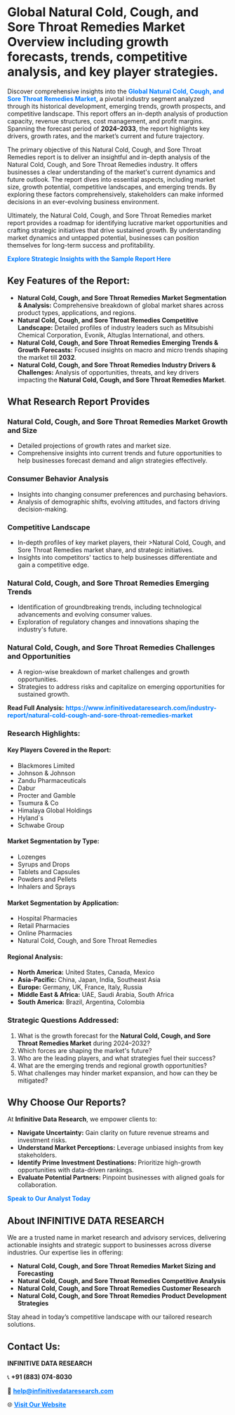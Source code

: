 <h1>Global Natural Cold, Cough, and Sore Throat Remedies Market Overview including growth forecasts, trends, competitive analysis, and key player strategies.</h1>
<p>
Discover comprehensive insights into the 
<a href="https://www.infinitivedataresearch.com/industry-report/natural-cold-cough-and-sore-throat-remedies-market" rel="dofollow" style="color: #007BFF; text-decoration: none;"><strong>Global Natural Cold, Cough, and Sore Throat Remedies Market</strong></a>, a pivotal industry segment analyzed through its historical development, emerging trends, growth prospects, and competitive landscape. This report offers an in-depth analysis of production capacity, revenue structures, cost management, and profit margins. Spanning the forecast period of <strong>2024–2033</strong>, the report highlights key drivers, growth rates, and the market’s current and future trajectory.
</p>
<p>
The primary objective of this Natural Cold, Cough, and Sore Throat Remedies report is to deliver an insightful and in-depth analysis of the Natural Cold, Cough, and Sore Throat Remedies industry. It offers businesses a clear understanding of the market's current dynamics and future outlook. The report dives into essential aspects, including market size, growth potential, competitive landscapes, and emerging trends. By exploring these factors comprehensively, stakeholders can make informed decisions in an ever-evolving business environment.
</p>
<p>
Ultimately, the Natural Cold, Cough, and Sore Throat Remedies market report provides a roadmap for identifying lucrative market opportunities and crafting strategic initiatives that drive sustained growth. By understanding market dynamics and untapped potential, businesses can position themselves for long-term success and profitability.
</p>
<p>
<a href="https://www.infinitivedataresearch.com/request-sample/reportId=102163" style="color: #007BFF; text-decoration: none;"><strong>Explore Strategic Insights with the Sample Report Here</strong></a>
</p>

<h2>Key Features of the Report:</h2>
<ul>
<li><strong>Natural Cold, Cough, and Sore Throat Remedies Market Segmentation & Analysis:</strong> Comprehensive breakdown of global market shares across product types, applications, and regions.</li>
<li><strong>Natural Cold, Cough, and Sore Throat Remedies Competitive Landscape:</strong> Detailed profiles of industry leaders such as Mitsubishi Chemical Corporation, Evonik, Altuglas International, and others.</li>
<li><strong>Natural Cold, Cough, and Sore Throat Remedies Emerging Trends & Growth Forecasts:</strong> Focused insights on macro and micro trends shaping the market till <strong>2032</strong>.</li>
<li><strong>Natural Cold, Cough, and Sore Throat Remedies Industry Drivers & Challenges:</strong> Analysis of opportunities, threats, and key drivers impacting the <strong>Natural Cold, Cough, and Sore Throat Remedies Market</strong>.</li>
</ul>

<h2>What Research Report Provides</h2>
<h3>Natural Cold, Cough, and Sore Throat Remedies Market Growth and Size</h3>
<ul>
<li>Detailed projections of growth rates and market size.</li>
<li>Comprehensive insights into current trends and future opportunities to help businesses forecast demand and align strategies effectively.</li>
</ul>

<h3>Consumer Behavior Analysis</h3>
<ul>
<li>Insights into changing consumer preferences and purchasing behaviors.</li>
<li>Analysis of demographic shifts, evolving attitudes, and factors driving decision-making.</li>
</ul>

<h3>Competitive Landscape</h3>
<ul>
<li>In-depth profiles of key market players, their >Natural Cold, Cough, and Sore Throat Remedies market share, and strategic initiatives.</li>
<li>Insights into competitors' tactics to help businesses differentiate and gain a competitive edge.</li>
</ul>

<h3>Natural Cold, Cough, and Sore Throat Remedies Emerging Trends</h3>
<ul>
<li>Identification of groundbreaking trends, including technological advancements and evolving consumer values.</li>
<li>Exploration of regulatory changes and innovations shaping the industry's future.</li>
</ul>

<h3>Natural Cold, Cough, and Sore Throat Remedies Challenges and Opportunities</h3>
<ul>
<li>A region-wise breakdown of market challenges and growth opportunities.</li>
<li>Strategies to address risks and capitalize on emerging opportunities for sustained growth.</li>
</ul>
<p><strong>Read Full Analysis:</strong> <a href="https://www.infinitivedataresearch.com/industry-report/natural-cold-cough-and-sore-throat-remedies-market" rel="dofollow" style="color: #007BFF; text-decoration: none;"><strong>https://www.infinitivedataresearch.com/industry-report/natural-cold-cough-and-sore-throat-remedies-market</strong></a></p>
<h3>Research Highlights:</h3>
<h4>Key Players Covered in the Report:</h4>
<ul><li>Blackmores Limited</li><li>Johnson &amp; Johnson</li><li>Zandu Pharmaceuticals</li><li>Dabur</li><li>Procter and Gamble</li><li>Tsumura &amp; Co</li><li>Himalaya Global Holdings</li><li>Hyland`s</li><li>Schwabe Group</li></ul>
<h4>Market Segmentation by Type:</h4>
<ul><li>Lozenges</li><li>Syrups and Drops</li><li>Tablets and Capsules</li><li>Powders and Pellets</li><li>Inhalers and Sprays</li></ul>
<h4>Market Segmentation by Application:</h4>
<ul><li>Hospital Pharmacies</li><li>Retail Pharmacies</li><li>Online Pharmacies</li><li>Natural Cold, Cough, and Sore Throat Remedies</li></ul>

<h4>Regional Analysis:</h4>
<ul>
<li><strong>North America:</strong> United States, Canada, Mexico</li>
<li><strong>Asia-Pacific:</strong> China, Japan, India, Southeast Asia</li>
<li><strong>Europe:</strong> Germany, UK, France, Italy, Russia</li>
<li><strong>Middle East & Africa:</strong> UAE, Saudi Arabia, South Africa</li>
<li><strong>South America:</strong> Brazil, Argentina, Colombia</li>
</ul>

<h3>Strategic Questions Addressed:</h3>
<ol>
<li>What is the growth forecast for the <strong>Natural Cold, Cough, and Sore Throat Remedies Market</strong> during 2024–2032?</li>
<li>Which forces are shaping the market's future?</li>
<li>Who are the leading players, and what strategies fuel their success?</li>
<li>What are the emerging trends and regional growth opportunities?</li>
<li>What challenges may hinder market expansion, and how can they be mitigated?</li>
</ol>

<h2>Why Choose Our Reports?</h2>
<p>At <strong>Infinitive Data Research</strong>, we empower clients to:</p>
<ul>
<li><strong>Navigate Uncertainty:</strong> Gain clarity on future revenue streams and investment risks.</li>
<li><strong>Understand Market Perceptions:</strong> Leverage unbiased insights from key stakeholders.</li>
<li><strong>Identify Prime Investment Destinations:</strong> Prioritize high-growth opportunities with data-driven rankings.</li>
<li><strong>Evaluate Potential Partners:</strong> Pinpoint businesses with aligned goals for collaboration.</li>
</ul>
<p><a href="https://www.infinitivedataresearch.com/industry-report/natural-cold-cough-and-sore-throat-remedies-market" rel="dofollow" style="color: #007BFF; text-decoration: none;"><strong>Speak to Our Analyst Today</strong></a></p>

<h2>About INFINITIVE DATA RESEARCH</h2>
<p>We are a trusted name in market research and advisory services, delivering actionable insights and strategic support to businesses across diverse industries. Our expertise lies in offering:</p>
<ul>
<li><strong>Natural Cold, Cough, and Sore Throat Remedies Market Sizing and Forecasting</strong></li>
<li><strong>Natural Cold, Cough, and Sore Throat Remedies Competitive Analysis</strong></li>
<li><strong>Natural Cold, Cough, and Sore Throat Remedies Customer Research</strong></li>
<li><strong>Natural Cold, Cough, and Sore Throat Remedies Product Development Strategies</strong></li>
</ul>
<p>Stay ahead in today’s competitive landscape with our tailored research solutions.</p>

<h2>Contact Us:</h2>
<p><strong>INFINITIVE DATA RESEARCH</strong></p>
<p>📞 <strong>+91 (883) 074-8030</strong></p>
<p>📧 <strong><a href="mailto:help@infinitivedataresearch.com" style="color: #007BFF;">help@infinitivedataresearch.com</a></strong></p>
<p>🌐 <strong><a href="https://www.infinitivedataresearch.com" rel="dofollow" style="color: #007BFF;">Visit Our Website</a></strong></p>